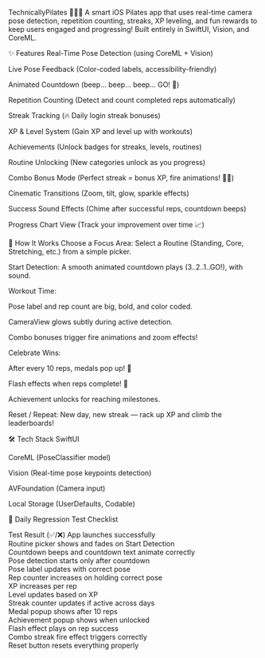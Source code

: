 TechnicallyPilates 🧘‍♀️📱
A smart iOS Pilates app that uses real-time camera pose detection, repetition counting, streaks, XP leveling, and fun rewards to keep users engaged and progressing! Built entirely in SwiftUI, Vision, and CoreML.

✨ Features
Real-Time Pose Detection (using CoreML + Vision)

Live Pose Feedback (Color-coded labels, accessibility-friendly)

Animated Countdown (beep... beep... beep... GO! 🔔)

Repetition Counting (Detect and count completed reps automatically)

Streak Tracking (🔥 Daily login streak bonuses)

XP & Level System (Gain XP and level up with workouts)

Achievements (Unlock badges for streaks, levels, routines)

Routine Unlocking (New categories unlock as you progress)

Combo Bonus Mode (Perfect streak = bonus XP, fire animations! 🚀🔥)

Cinematic Transitions (Zoom, tilt, glow, sparkle effects)

Success Sound Effects (Chime after successful reps, countdown beeps)

Progress Chart View (Track your improvement over time 📈)

📲 How It Works
Choose a Focus Area:
Select a Routine (Standing, Core, Stretching, etc.) from a simple picker.

Start Detection:
A smooth animated countdown plays (3..2..1..GO!), with sound.

Workout Time:

Pose label and rep count are big, bold, and color coded.

CameraView glows subtly during active detection.

Combo bonuses trigger fire animations and zoom effects!

Celebrate Wins:

After every 10 reps, medals pop up! 🏅

Flash effects when reps complete! 📸

Achievement unlocks for reaching milestones.

Reset / Repeat:
New day, new streak — rack up XP and climb the leaderboards!

🛠 Tech Stack
SwiftUI

CoreML (PoseClassifier model)

Vision (Real-time pose keypoints detection)

AVFoundation (Camera input)

Local Storage (UserDefaults, Codable)

🧪 Daily Regression Test Checklist

Test    Result (✅/❌)
App launches successfully    
Routine picker shows and fades on Start Detection    
Countdown beeps and countdown text animate correctly    
Pose detection starts only after countdown    
Pose label updates with correct pose    
Rep counter increases on holding correct pose    
XP increases per rep    
Level updates based on XP    
Streak counter updates if active across days    
Medal popup shows after 10 reps    
Achievement popup shows when unlocked    
Flash effect plays on rep success    
Combo streak fire effect triggers correctly    
Reset button resets everything properly
